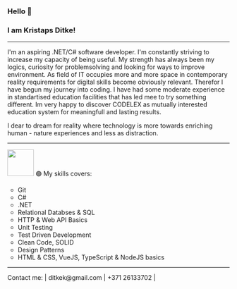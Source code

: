 ### Hello 🔅
### I am Kristaps Ditke!
<hr>
I'm an aspiring .NET/C# software developer.
I'm constantly striving to increase my capacity of being useful. My strength has always been my logics, curiosity for problemsolving and looking for ways to improve environment. As field of IT occupies more and more space in contemporary reality requirements for digital skills become obviously relevant. Therefor I have begun my journey into coding. I have had some moderate experience in standartised education facilities that has led mee to try something different. Im very happy to discover CODELEX as mutually interested education system for meaningfull and lasting results.

I dear to dream for reality where technology is more towards enriching human - nature experiences and less as distraction.
<hr>
<img src="https://bestanimations.com/media/gears/1096359774gold-brass-gear-cogs-animated-5.gif" width="60px">
 🟢 My skills covers:
<ul style="list-style-type:circle;">
  <li>Git</li>
  <li>C#</li>
  <li>.NET</li>
  <li>Relational Databses & SQL</li>
  <li>HTTP & Web API Basics</li>
  <li>Unit Testing</li>
  <li>Test Driven Development</li>
  <li>Clean Code, SOLID</li>
  <li>Design Patterns</li>
  <li>HTML & CSS, VueJS, TypeScript & NodeJS basics</li>
</ul>
<hr>
Contact me:
| ditkek@gmail.com | +371 26133702 |
<!--
|[https://github.com/KristapsDitke/KristapsDitke/blob/main/SeekPng.com_twitter-bird-logo-png_502168.png](https://github.com/KristapsDitke/KristapsDitke/blob/main/SeekPng.com_twitter-bird-logo-png_502168.png)
**KristapsDitke/KristapsDitke** is a ✨ _special_ ✨ repository because its `README.md` (this file) appears on your GitHub profile.
Git


Relational Databses & SQL






Here are some ideas to get you started:

- 🔭 I’m currently working on ...
- 🌱 I’m currently learning C# and .NET
- 👯 I’m looking to collaborate on ...
- 🤔 I’m looking for help with ...
- 💬 Ask me about ...
- 📫Best way to reach me: on my e-mail ditkek@gmail.com
- 😄 Pronouns: ...
- ⚡ Fun fact: ...
-->

